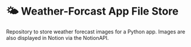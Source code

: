 # 🌤️ Weather-Forcast App File Store
Repository to store weather forecast images for a Python app.
Images are also displayed in Notion via the NotionAPI.
